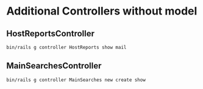 Additional Controllers without model
====================================

HostReportsController
---------------------

    bin/rails g controller HostReports show mail

MainSearchesController
---------------------

    bin/rails g controller MainSearches new create show
